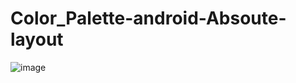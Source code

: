 ﻿# Color_Palette-android-Absoute-layout

![image](https://github.com/RutujaJotrao/Color_Palette-android-Absoute-layout/assets/95583405/deff35d0-8f6d-4a16-8e51-f5aadd2b628f)
